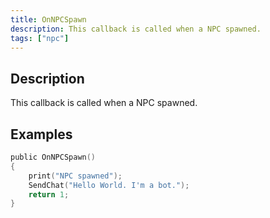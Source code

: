 ```yaml
---
title: OnNPCSpawn
description: This callback is called when a NPC spawned.
tags: ["npc"]
---
```


## Description

This callback is called when a NPC spawned.


## Examples

```c
public OnNPCSpawn()
{
    print("NPC spawned");
    SendChat("Hello World. I'm a bot.");
    return 1;
}
```
